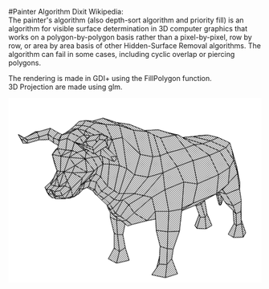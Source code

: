 #Painter Algorithm
Dixit Wikipedia:\
The painter's algorithm (also depth-sort algorithm and priority fill) is an algorithm for visible surface determination in 3D computer graphics that works on a polygon-by-polygon basis rather than a pixel-by-pixel, row by row, or area by area basis of other Hidden-Surface Removal algorithms. The algorithm can fail in some cases, including cyclic overlap or piercing polygons.

The rendering is made in GDI+ using the FillPolygon function.\
3D Projection are made using glm.

<img src="img/sample.png">
